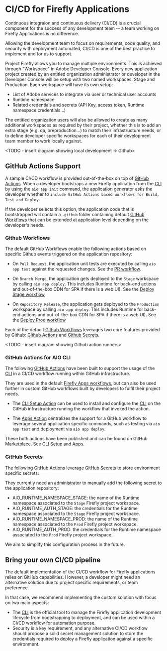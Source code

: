 # CI/CD for Firefly Applications
Continuous integraion and continuous delivery (CI/CD) is a crucial component for the success of any development team -- a team working on Firefly Applications is no difference. 

Allowing the development team to focus on requirements, code quality, and security with deployment automated, CI/CD is one of the best practice to implement and for us to support. 

Project Firefly allows you to manage multiple environments. This is achieved through "Workspace" in Adobe Developer Console. Every new application project created by an entitled organization administrator or developer in the Developer Console will be setup with two named workspaces: Stage and Production. Each workspace will have its own setup:

- List of Adobe services to integrate via user or technical user accounts
- Runtime namespace
- Related credentials and secrets (API Key, access token, Runtime namespace credentials...)

The entitled organization users will also be allowed to create as many additional workspaces as required by their project, whether this is to add an extra stage (e.g. qa, preproduction...) to match their infrastructure needs, or to define developer specific workspaces for each of their development team member to work locally against.

<TODO - insert diagram showing local development -> Github>

## GitHub Actions Support
A sample CI/CD workflow is provided out-of-the-box on top of [GitHub Actions](https://github.com/features/actions).
When a developer bootstraps a new Firefly application from the [CLI](https://github.com/adobe/aio-cli) by using the `aio app init` command, the application generator asks the developer whether to `include GitHub Actions based workflows for Build, Test and Deploy`.

If the developer selects this option, the application code that is bootstrapped will contain a `.github` folder containing default [GitHub Workflows](https://github.com/adobe/generator-aio-app/tree/master/generators/add-ci/.github/workflows) that can be extended at application level depending on the developer's needs.

### Github Workflows

The default GitHub Workflows enable the following actions based on specific Github events triggered on the application repository:

- On `Pull Request`, the application unit tests are executed by calling `aio app test` against the requested changes. See the [PR workflow](https://github.com/adobe/generator-aio-app/blob/master/generators/add-ci/.github/workflows/pr_test.yml).

- On `Branch Merge`, the application gets deployed to the `Stage` workspace by calling `aio app deploy`. This includes Runtime for back-end actions and out-of-the-box CDN for SPA if there is a web UI). See the [Deploy Stage workflow](https://github.com/adobe/generator-aio-app/blob/master/generators/add-ci/.github/workflows/deploy_stage.yml)

- On `Repository Release`, the application gets deployed to the `Production` workspace by calling `aio app deploy`. This includes Runtime for back-end actions and out-of-the-box CDN for SPA if there is a web UI). See the [Deploy Prod workflow](https://github.com/adobe/generator-aio-app/blob/master/generators/add-ci/.github/workflows/deploy_prod.yml)

Each of the default [Github Workflows](https://help.github.com/en/actions/configuring-and-managing-workflows/configuring-a-workflow) leverages two core features provided by Github: [Github Actions](https://github.com/features/actions) and [Github Secrets](https://help.github.com/en/actions/configuring-and-managing-workflows/creating-and-storing-encrypted-secrets).

<TODO - insert diagram showing Github action runners>

### GitHub Actions for AIO CLI

The following [GitHub Actions](https://github.com/features/actions) have been built to support the usage of the [CLI](https://github.com/adobe/aio-cli) in a CI/CD workflow running within GitHub infrastructure.

They are used in the default [Firefly Apps workflows](https://github.com/adobe/generator-aio-app/tree/master/generators/add-ci/.github/workflows), but can also be used further in custom GitHub workflows built by developers to fulfil their project needs.

- The [CLI Setup Action](https://github.com/adobe/aio-cli-setup-action) can be used to install and configure the [CLI](https://github.com/adobe/aio-cli) on the GitHub infrastructure running the workflow that invoked the action.

- The [Apps Action](https://github.com/adobe/aio-apps-action) centralizes the support for a GitHub workflow to leverage several application specific commands, such as testing via `aio app test` and deployment via `aio app deploy`.

These both actions have been published and can be found on GitHub Marketplace. See [CLI Setup](https://github.com/marketplace/actions/aio-cli-setup) and [Apps](https://github.com/marketplace/actions/aio-apps).

### GitHub Secrets

The following [GitHub Actions](https://github.com/features/actions) leverage [GitHub Secrets](https://help.github.com/en/actions/configuring-and-managing-workflows/creating-and-storing-encrypted-secrets) to store environment specific secrets.

They currently need an administrator to manually add the following secret to the application repository:

- AIO_RUNTIME_NAMESPACE_STAGE: the name of the Runtime namespace associated to the `Stage` Firefly project workspace.
- AIO_RUNTIME_AUTH_STAGE: the credentials for the Runtime namespace associated to the `Stage` Firefly project workspace.
- AIO_RUNTIME_NAMESPACE_PROD: the name of the Runtime namespace associated to the `Prod` Firefly project workspace.
- AIO_RUNTIME_AUTH_PROD: the credentials for the Runtime namespace associated to the `Prod` Firefly project workspace.

We aim to simplify this configuration process in the future. 

## Bring your own CI/CD pipeline

The default implementation of the CI/CD workflow for Firefly applications relies on GitHub capabilities. However, a developer might need an alternative solution due to project specific requirements, or team preference.

In that case, we recommend implementing the custom solution with focus on two main aspects:

- The [CLI](https://github.com/adobe/aio-cli) is the official tool to manage the Firefly application development lifecycle from bootstrapping to deployment, and can be used within a CI/CD workflow for automation purpose.
- Security is a key requirement, and any alternative CI/CD workflow should propose a solid secret management solution to store the credentials required to deploy a Firefly application against a specific environment.
